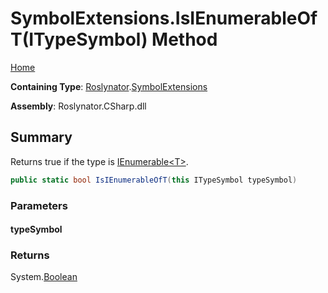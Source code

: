 # SymbolExtensions\.IsIEnumerableOfT\(ITypeSymbol\) Method <a name="_Top"></a>

[Home](../../../README.md)

**Containing Type**: [Roslynator](../../README.md#_Top)\.[SymbolExtensions](../README.md#_Top)

**Assembly**: Roslynator\.CSharp\.dll

## Summary

Returns true if the type is [IEnumerable\<T>](https://docs.microsoft.com/en-us/dotnet/api/system.collections.generic.ienumerable-1)\.

```csharp
public static bool IsIEnumerableOfT(this ITypeSymbol typeSymbol)
```

### Parameters

#### typeSymbol

### Returns

System\.[Boolean](https://docs.microsoft.com/en-us/dotnet/api/system.boolean)

